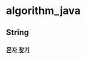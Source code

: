 # algorithm_java

## String
### [문자 찾기](https://github.com/imJuhyg/algorithm_java/blob/String/string/_1/Main.java)
